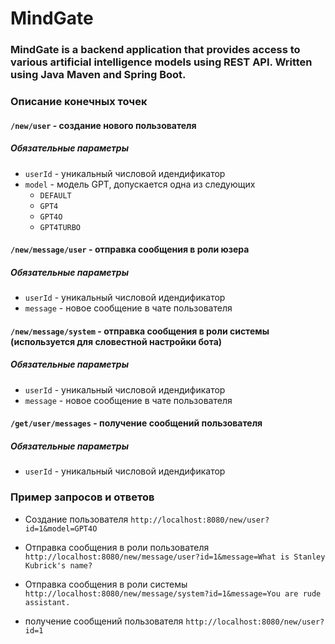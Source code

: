 # MindGate

### MindGate is a backend application that provides access to various artificial intelligence models using REST API. Written using Java Maven and Spring Boot.

### Описание конечных точек

#### `/new/user` - создание нового пользователя
##### Обязательные параметры
- `userId` - уникальный числовой идендификатор
- `model` - модель GPT, допускается одна из следующих
  - `DEFAULT`
  - `GPT4`
  - `GPT4O`
  - `GPT4TURBO`

#### `/new/message/user` - отправка сообщения в роли юзера
##### Обязательные параметры
- `userId` - уникальный числовой идендификатор
- `message` - новое сообщение в чате пользователя

#### `/new/message/system` - отправка сообщения в роли системы (используется для словестной настройки бота)
##### Обязательные параметры
- `userId` - уникальный числовой идендификатор
- `message` - новое сообщение в чате пользователя

#### `/get/user/messages` - получение сообщений пользователя
##### Обязательные параметры
- `userId` - уникальный числовой идендификатор

### Пример запросов и ответов

- Создание пользователя
`http://localhost:8080/new/user?id=1&model=GPT4O`

- Отправка сообщения в роли пользователя
`http://localhost:8080/new/message/user?id=1&message=What is Stanley Kubrick's name?`

- Отправка сообщения в роли системы
`http://localhost:8080/new/message/system?id=1&message=You are rude assistant.`

- получение сообщений пользователя
`http://localhost:8080/new/user?id=1`

